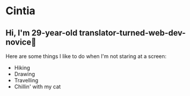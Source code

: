 # Cintia

## Hi, I'm 29-year-old **translator-turned-web-dev-novice**🐣

Here are some things I like to do when I'm not staring at a screen:
- Hiking
- Drawing
- Travelling
- Chillin' with my cat


